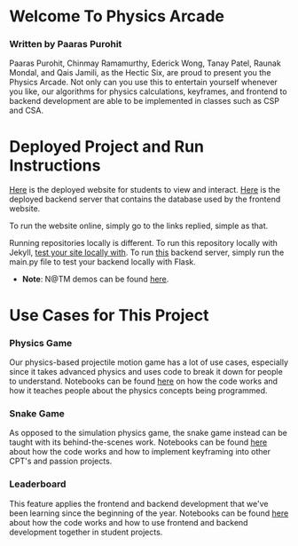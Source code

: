 # Welcome To Physics Arcade
### Written by Paaras Purohit

Paaras Purohit, Chinmay Ramamurthy, Ederick Wong, Tanay Patel, Raunak Mondal, and Qais Jamili, as the Hectic Six, are proud to present you the Physics Arcade. Not only can you use this to entertain yourself whenever you like, our algorithms for physics calculations, keyframes, and frontend to backend development are able to be implemented in classes such as CSP and CSA. 

# Deployed Project and Run Instructions

[Here](https://tanayp327.github.io/PhysicsArcade/) is the deployed website for students to view and interact. [Here]() is the deployed backend server that contains the database used by the frontend website.

To run the website online, simply go to the links replied, simple as that.

Running repositories locally is different. To run this repository locally with Jekyll, [test your site locally with](https://docs.github.com/en/pages/setting-up-a-github-pages-site-with-jekyll/testing-your-github-pages-site-locally-with-jekyll). To run [this](https://github.com/tanayp327/PhysicsArcadeFlask) backend server, simply run the main.py file to test your backend locally with Flask.

- **Note**: N@TM demos can be found [here](https://github.com/PaarasPurohit/apcompsciportfolio/issues/27#issue-1737167093).

# Use Cases for This Project

### Physics Game

Our physics-based projectile motion game has a lot of use cases, especially since it takes advanced physics and uses code to break it down for people to understand. Notebooks can be found [here](https://paaraspurohit.github.io/apcompsciportfolio/physics-ntbk) on how the code works and how it teaches people about the physics concepts being programmed.

### Snake Game

As opposed to the simulation physics game, the snake game instead can be taught with its behind-the-scenes work. Notebooks can be found [here](https://paaraspurohit.github.io/apcompsciportfolio/snake-ntbk) about how the code works and how to implement keyframing into other CPT's and passion projects.

### Leaderboard

This feature applies the frontend and backend development that we've been learning since the beginning of the year. Notebooks can be found [here](https://paaraspurohit.github.io/apcompsciportfolio/leaderboard-ntbk) about how the code works and how to use frontend and backend development together in student projects.